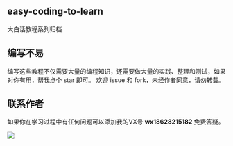## easy-coding-to-learn

大白话教程系列归档

## 编写不易

编写这些教程不仅需要大量的编程知识，还需要做大量的实践、整理和测试，如果对你有用，帮我点个 star 即可。
欢迎 issue 和 fork，未经作者同意，请勿转载。

## 联系作者

如果你在学习过程中有任何问题可以添加我的VX号 **wx18628215182** 免费答疑。

![](https://codingbygolang.oss-cn-hangzhou.aliyuncs.com/wx.jpeg?x-oss-process=image/resize,m_fixed,h_200,w_200)
